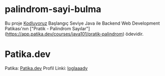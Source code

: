 # palindrom-sayi-bulma

Bu proje [Kodluyoruz](https://www.kodluyoruz.org) Başlangıç Seviye Java ile Backend Web Development Patikası'nın ["Pratik - Palindrom Sayılar"] (https://app.patika.dev/courses/java101/pratik-palindrom) ödevidir.

# Patika.dev
Patika: [Patika.dev](https://www.patika.dev/tr)
Profil Linki: [loglaaady](https://app.patika.dev/loglaaady)
